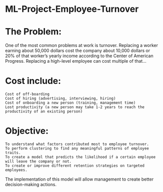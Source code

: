 # ML-Project-Employee-Turnover

# The Problem:

One of the most common problems at work is turnover. Replacing a worker earning about 50,000 dollars cost the company about 10,000 dollars or 20% of that worker’s yearly income according to the Center of American Progress. Replacing a high-level employee can cost multiple of that...

# Cost include:
    Cost of off-boarding
    Cost of hiring (advertising, interviewing, hiring)
    Cost of onboarding a new person (training, management time)
    Lost productivity (a new person may take 1-2 years to reach the productivity of an existing person)

# Objective:

    To understand what factors contributed most to employee turnover.
    To perform clustering to find any meaningful patterns of employee traits.
    To create a model that predicts the likelihood if a certain employee will leave the company or not.
    To create or improve different retention strategies on targeted employees.
    
The implementation of this model will allow management to create better decision-making actions.